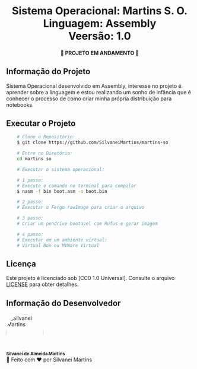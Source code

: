 <h1 align="center">
    Sistema Operacional: Martins S. O.
    <br />
    Linguagem: Assembly
    <br />
    Veersão: 1.0
</h1>

<h4 align="center">
    🚀 PROJETO EM ANDAMENTO 🚀
</h4>

## Informação do Projeto

Sistema Operacional desenvolvido em Assembly, interesse no projeto é aprender sobre a linguagem e estou realizando um sonho de infância que é conhecer o processo de como criar minha própria distribuição para notebooks.

## Executar o Projeto

```bash
    # Clone o Repositório:
    $ git clone https://github.com/SilvaneiMartins/martins-so

    # Entre no Diretório:
    cd martins so

    # Executar o sistema operacional:

    # 1 passo:
    # Execute o comando no terminal para compilar
    $ nasm -f bin boot.asm -o boot.bin

    # 2 passo:
    # Executar o Fergo rawImage para criar o arquivo

    # 3 passo:
    # Criar um pendrive bootavel com Rufus e gerar imagem

    # 4 passo:
    # Executar em um ambiente virtual:
    # Virtual Box ou MVWare Virtual
```

## Licença

Este projeto é licenciado sob [CC0 1.0 Universal]. Consulte o arquivo [LICENSE](https://github.com/SilvaneiMartins/martins-so/blob/master/LICENSE) para obter detalhes.

## Informação do Desenvolvedor

<a href="https://github.com/SilvaneiMartins">
    <img
        style="border-radius:50%"
        src="https://github.com/SilvaneiMartins.png"
        width="100px;"
        alt="Silvanei Martins"
    />
    <br />
    <sub>
        <b>Silvanei de Almeida Martins</b>
    </sub>
</a>
     <a href="https://github.com/SilvaneiMartins" title="Silvanei martins" >
 </a>
<br />
🚀 Feito com ❤️ por Silvanei Martins
